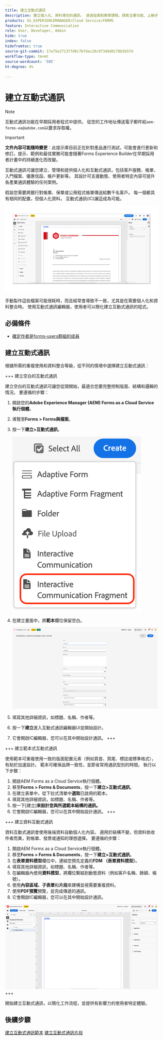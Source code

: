```yaml
---
title: 建立互動式通訊
description: 建立個人化、資料導向的通訊。 透過指南和教學課程，探索主要功能、上線步驟和真實使用案例。
products: SG_EXPERIENCEMANAGER/Cloud Service/FORMS
feature: Interactive Communication
role: User, Developer, Admin
hide: true
index: false
hidefromtoc: true
source-git-commit: 17a75e271377d9c7bfdac28c9f3d9d8178b565fd
workflow-type: tm+mt
source-wordcount: '585'
ht-degree: 4%

---
```


# 建立互動式通訊

>[!NOTE]
>
> 互動式通訊功能在早期採用者程式中提供。 從您的工作地址傳送電子郵件給`aem-forms-ea@adobe.com`以要求存取權。

>[!IMPORTANT]
>
> **文件內容可能隨時變更**：此提示庫目前正在針對產品進行測試，可能會進行更新和修訂。提示、範例和最佳實務可能會隨著Forms Experience Builder在早期採用者計畫中的持續進化而改變。

互動式通訊可讓您建立、管理和提供個人化和互動式通訊，包括客戶服務、帳單、入門檔案、優惠信函、帳戶更新等。 其設計可支援動態、使用者特定內容可提升各產業通訊體驗的任何案例。

假設您需要將銀行對帳單、保單或公用程式帳單傳送給數千名客戶。 每一個都具有相同的配置，但個人化資料。 互動式通訊(IC)讓這成為可能。

![尋找IC檔案](/help/forms/interactive-communication/assets/Picture1.png)

手動製作這些檔案可能很耗時，而且經常會導致不一致，尤其是在需要個人化和資料整合時。 使用互動式通訊編輯器，使用者可以簡化建立互動式通訊的程式。

## 必備條件

* [確定作者是forms-users群組的成員](/help/forms/setup-forms-cloud-service.md#configure-users)

## 建立互動式通訊

根據所需的重複使用和資料整合等級，從不同的情境中選擇建立互動式通訊：

+++ 建立空白的互動式通訊

建立空白的互動式通訊可讓您從頭開始，最適合您要完整控制版面、結構和邏輯的情況。
要遵循的步驟：

1. 開啟您的&#x200B;**Adobe Experience Manager (AEM) Forms as a Cloud Service執行個體**。
1. 導覽至&#x200B;**Forms > Forms與檔案**。
1. 按一下&#x200B;**建立>互動式通訊**。

   ![尋找IC檔案](/help/forms/interactive-communication/assets/comm.png)

1. 在建立畫面中，將&#x200B;**範本**&#x200B;欄位保留空白。

   ![尋找IC檔案](/help/forms/interactive-communication/assets/create-ic-document.png)

1. 填寫其他詳細資訊，如標題、名稱、作者等。
1. 按一下&#x200B;**建立**&#x200B;進入互動式通訊編輯器UI並開始設計。
1. 它會開啟IC編輯器，您可以在其中開始設計通訊。
+++

+++ 建立範本式互動式通訊

使用範本可重複使用一致的版面配置元素（例如頁首、頁尾、標誌或標準格式），有助於加速設計。
範本可確保品牌一致性，並節省常用通訊型別的時間。 執行以下步驟：

1. 開啟AEM Forms as a Cloud Service執行個體。
1. 移至&#x200B;**Forms > Forms &amp; Documents**，按一下&#x200B;**建立>互動式通訊**。
1. 在建立表單中，從下拉式清單中&#x200B;**選取**&#x200B;已啟用的範本。
1. 填寫其他詳細資訊，如標題、名稱、作者等。
1. 按一下[建立]**來設計您與所選範本結構的通訊。**
1. 它會開啟IC編輯器，您可以在其中開始設計通訊。
+++

+++ 建立資料互動式通訊

資料互動式通訊會使用後端資料自動個人化內容。
適用於結構不變，但資料依收件者而異，對帳單、發票或通知的理想選擇。 要遵循的步驟：

1. 開啟AEM Forms as a Cloud Service執行個體。
1. 移至&#x200B;**Forms > Forms &amp; Documents**，按一下&#x200B;**建立>互動式通訊**。
1. 在&#x200B;**表單資料模型**&#x200B;欄位中，連結您預先定義的&#x200B;**FDM （表單資料模型）**。
1. 填寫其他詳細資訊，如標題、名稱、作者等。
1. 在編輯器內使用&#x200B;**資料模型**，將欄位繫結到動態資料（例如客戶名稱、餘額、帳號）。
1. 使用&#x200B;**內容區域、子表單**&#x200B;和&#x200B;**片段**&#x200B;來建構並視需要重複資料。
1. 使用&#x200B;**PDF預覽**&#x200B;預覽，並完成傳遞的通訊。
1. 它會開啟IC編輯器，您可以在其中開始設計通訊。

![尋找IC檔案](/help/forms/interactive-communication/assets/ic-ui.png)
+++

開始建立互動式通訊，以簡化工作流程，並提供有影響力的使用者特定體驗。

## 後續步驟

[建立互動式通訊範本](/help/forms/interactive-communication/create-interactive-communication-template.md)
[建立互動式通訊片段](/help/forms/interactive-communication/create-interactive-communication-fragment.md)
